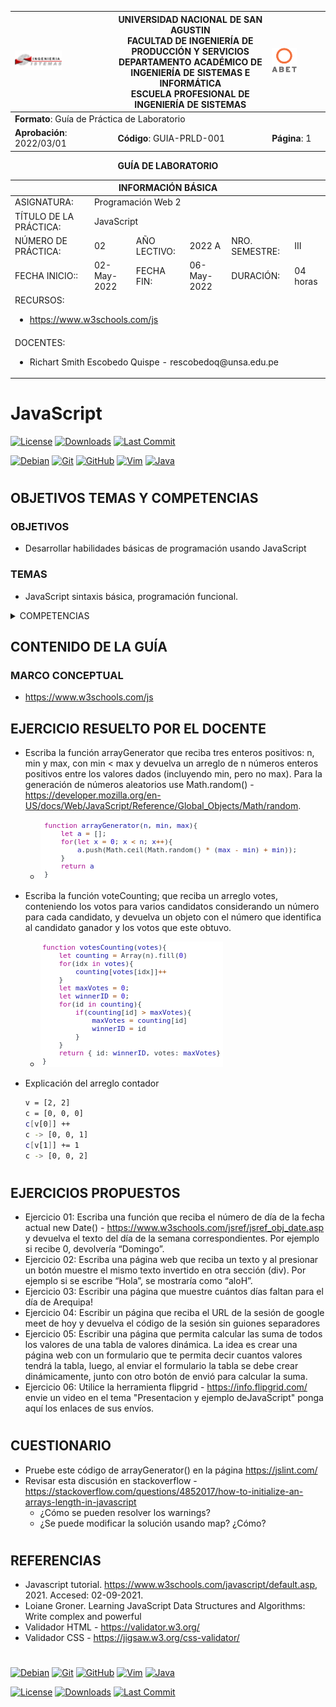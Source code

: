 <div align="center">
<table>
    <theader>
        <tr>
            <td><img src="https://github.com/rescobedoq/pw2/blob/main/epis.png?raw=true" alt="EPIS" style="width:50%; height:auto"/></td>
            <th>
                <span style="font-weight:bold;">UNIVERSIDAD NACIONAL DE SAN AGUSTIN</span><br />
                <span style="font-weight:bold;">FACULTAD DE INGENIERÍA DE PRODUCCIÓN Y SERVICIOS</span><br />
                <span style="font-weight:bold;">DEPARTAMENTO ACADÉMICO DE INGENIERÍA DE SISTEMAS E INFORMÁTICA</span><br />
                <span style="font-weight:bold;">ESCUELA PROFESIONAL DE INGENIERÍA DE SISTEMAS</span>
            </th>
            <td><img src="https://github.com/rescobedoq/pw2/blob/main/abet.png?raw=true" alt="ABET" style="width:50%; height:auto"/></td>
        </tr>
    </theader>
    <tbody>
        <tr><td colspan="3"><span style="font-weight:bold;">Formato</span>: Guía de Práctica de Laboratorio</td></tr>
        <tr><td><span style="font-weight:bold;">Aprobación</span>:  2022/03/01</td><td><span style="font-weight:bold;">Código</span>: GUIA-PRLD-001</td><td><span style="font-weight:bold;">Página</span>: 1</td></tr>
    </tbody>
</table>
</div>

<div align="center">
<span style="font-weight:bold;">GUÍA DE LABORATORIO</span><br />
</div>


<table>
<theader>
<tr><th colspan="6">INFORMACIÓN BÁSICA</th></tr>
</theader>
<tbody>
<tr><td>ASIGNATURA:</td><td colspan="5">Programación Web 2</td></tr>
<tr><td>TÍTULO DE LA PRÁCTICA:</td><td colspan="5">JavaScript</td></tr>
<tr>
<td>NÚMERO DE PRÁCTICA:</td><td>02</td><td>AÑO LECTIVO:</td><td>2022 A</td><td>NRO. SEMESTRE:</td><td>III</td>
</tr>
<tr>
<td>FECHA INICIO::</td><td>02-May-2022</td><td>FECHA FIN:</td><td>06-May-2022</td><td>DURACIÓN:</td><td>04 horas</td>
</tr>
<tr><td colspan="6">RECURSOS:
    <ul>
        <li><a href="https://www.w3schools.com/js">https://www.w3schools.com/js</a></li>        
    </ul>
</td>
</<tr>
<tr><td colspan="6">DOCENTES:
<ul>
<li>Richart Smith Escobedo Quispe - rescobedoq@unsa.edu.pe</li>
</ul>
</td>
</<tr>
</tdbody>
</table>

# JavaScript

[![License][license]][license-file]
[![Downloads][downloads]][releases]
[![Last Commit][last-commit]][releases]

[![Debian][Debian]][debian-site]
[![Git][Git]][git-site]
[![GitHub][GitHub]][github-site]
[![Vim][Vim]][vim-site]
[![Java][Java]][java-site]

#

## OBJETIVOS TEMAS Y COMPETENCIAS

### OBJETIVOS

- Desarrollar habilidades básicas de programación usando JavaScript

### TEMAS
- JavaScript sintaxis básica, programación funcional.

<details>
<summary>COMPETENCIAS</summary>

- C.c Diseña responsablemente sistemas, componentes o procesos para satisfacer necesidades dentro de restricciones realistas: económicas, medio ambientales, sociales, políticas, éticas, de salud, de seguridad, manufacturación y sostenibilidad.
- C.m Construye responsablemente soluciones siguiendo un proceso adecuado llevando a cabo las pruebas ajustada a los recursos disponibles del cliente.
- C.p Aplica de forma flexible técnicas, métodos, principios, normas, estándares y herramientas de ingeniería necesarias para la construcción de software e implementación de sistemas de información.

</details>

## CONTENIDO DE LA GUÍA

### MARCO CONCEPTUAL

- https://www.w3schools.com/js


## EJERCICIO RESUELTO POR EL DOCENTE
- Escriba la función arrayGenerator que reciba tres enteros positivos: n, min y max, con min < max y devuelva un arreglo de n números enteros positivos entre los valores dados (incluyendo min, pero no max). Para la generación de números aleatorios use Math.random() - https://developer.mozilla.org/en-US/docs/Web/JavaScript/Reference/Global_Objects/Math/random.

    - ![arrayGenerator.js](arrayGenerator.js.png)

- Escriba la función voteCounting; que reciba un arreglo votes, conteniendo los votos para varios candidatos considerando un número para cada candidato, y devuelva un objeto con el número que identifica al candidato ganador y los votos que este obtuvo.

     - ![votesCounting.js](votesCounting.js.png)

- Explicación del arreglo contador
    ```sh
    v = [2, 2]
    c = [0, 0, 0]
    c[v[0]] ++
    c -> [0, 0, 1]
    c[v[1]] += 1
    c -> [0, 0, 2]
    ```

#

## EJERCICIOS PROPUESTOS
- Ejercicio 01: Escriba una función que reciba el número de día de la fecha actual new Date() - https://www.w3schools.com/jsref/jsref_obj_date.asp  y devuelva el texto del día de la semana correspondientes. Por ejemplo si recibe 0, devolvería “Domingo”.
- Ejercicio 02: Escriba una página web que reciba un texto y al presionar un botón muestre el mismo texto invertido en otra sección (div). Por ejemplo si se escribe “Hola”, se mostraría como “aloH”.
- Ejercicio 03: Escribir una página que muestre cuántos días faltan para el día de Arequipa!
- Ejercicio 04: Escribir un página que reciba el URL de la sesión de google meet de hoy y devuelva el código de la sesión sin guiones separadores
- Ejercicio 05: Escribir una página que permita calcular las suma de todos los valores de una tabla de valores dinámica. La idea es crear una página web con un formulario que te permita decir cuantos valores tendrá la tabla, luego, al enviar el formulario la tabla se debe crear dinámicamente, junto con otro botón de envió para calcular la suma.
- Ejercicio 06: Utilice la herramienta flipgrid - https://info.flipgrid.com/ envie un video en el tema "Presentacion y ejemplo deJavaScript" ponga aquí los enlaces de sus envíos.
#

## CUESTIONARIO
- Pruebe este código de arrayGenerator() en la página https://jslint.com/
- Revisar esta discusión en stackoverflow - https://stackoverflow.com/questions/4852017/how-to-initialize-an-arrays-length-in-javascript
    - ¿Cómo se pueden resolver los warnings?
    - ¿Se puede modificar la solución usando map? ¿Cómo?


#

## REFERENCIAS
- Javascript tutorial. https://www.w3schools.com/javascript/default.asp, 2021. Accesed: 02-09-2021.
- Loiane Groner. Learning JavaScript Data Structures and Algorithms: Write complex and powerful
- Validador HTML - https://validator.w3.org/
- Validador CSS - https://jigsaw.w3.org/css-validator/

#

[license]: https://img.shields.io/github/license/rescobedoq/pw2?label=rescobedoq
[license-file]: https://github.com/rescobedoq/pw2/blob/main/LICENSE

[downloads]: https://img.shields.io/github/downloads/rescobedoq/pw2/total?label=Downloads
[releases]: https://github.com/rescobedoq/pw2/releases/

[last-commit]: https://img.shields.io/github/last-commit/rescobedoq/pw2?label=Last%20Commit

[Debian]: https://img.shields.io/badge/Debian-D70A53?style=for-the-badge&logo=debian&logoColor=white
[debian-site]: https://www.debian.org/index.es.html

[Git]: https://img.shields.io/badge/git-%23F05033.svg?style=for-the-badge&logo=git&logoColor=white
[git-site]: https://git-scm.com/

[GitHub]: https://img.shields.io/badge/github-%23121011.svg?style=for-the-badge&logo=github&logoColor=white
[github-site]: https://github.com/

[Vim]: https://img.shields.io/badge/VIM-%2311AB00.svg?style=for-the-badge&logo=vim&logoColor=white
[vim-site]: https://www.vim.org/

[Java]: https://img.shields.io/badge/java-%23ED8B00.svg?style=for-the-badge&logo=java&logoColor=white
[java-site]: https://docs.oracle.com/javase/tutorial/


[![Debian][Debian]][debian-site]
[![Git][Git]][git-site]
[![GitHub][GitHub]][github-site]
[![Vim][Vim]][vim-site]
[![Java][Java]][java-site]

[![License][license]][license-file]
[![Downloads][downloads]][releases]
[![Last Commit][last-commit]][releases]